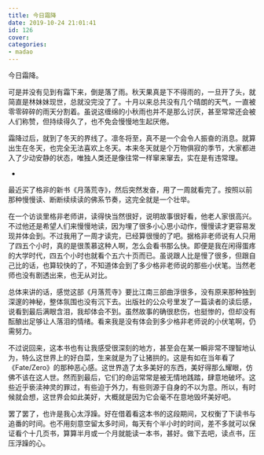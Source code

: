 ```yaml
---
title: 今日霜降
date: 2019-10-24 21:01:41
id: 126
cover: 
categories:
- madao
---
```


今日霜降。

可是并没有见到有霜下来，倒是落了雨。秋天果真是下不得雨的，一旦开了头，就简直是林妹妹现世，总就没完没了了。十月以来总共没有几个晴朗的天气，一直被零零碎碎的雨天分割着。虽说这缠绵的小秋雨也并不是那么讨厌，甚至常常还会被人们称赞，但持续得久了，也不免会慢慢地生起厌倦。

霜降过后，就到了冬天的界线了。凛冬将至，真不是一个会令人振奋的消息。就算出生在冬天，也完全无法喜欢上冬天。本来冬天就是个万物俱寂的季节，大家都进入了少动安静的状态，唯独人类还是像往常一样窜来窜去，实在是有违常理。

-

最近买了格非的新书《月落荒寺》，然后突然发奋，用了一周就看完了。按照以前那种慢慢读、断断续续读的佛系节奏，这完全就是一个壮举。

在一个访谈里格非老师讲，读得快当然很好，说明故事很好看，他老人家很高兴。不过他还是希望人们来慢慢地读，因为埋了很多小心思小动作，慢慢读才更容易发现并体会到。不过我用了一周才读完，已经算很慢的了吧。据格非老师说有人只用了四五个小时，真的是很羡慕这种人啊，怎么会看书那么快。即便是我在闲得蛋疼的大学时代，四五个小时也就看个五六十页而已。虽说跟人比是慢了很多，但跟自己比的话，也算较快的了，不知道体会到了多少格非老师说的那些小伏笔。当然老师也没有剧透出来，也无从对比。

总体来讲的话，感觉这部《月落荒寺》要比江南三部曲浮很多，没有原来那种独到深邃的神秘，整体氛围也没有沉下去。出版社的公众号里发了一篇读者的读后感，说看到最后满眼含泪，我却体会不到。虽然故事的确很悲伤，也挺惨的，但却没有酝酿出足够让人落泪的情绪。看来我是没有体会到多少格非老师说的小伏笔啊，仍需努力。

不过说回来，这本书也有让我感受很深刻的地方，甚至会在某一瞬非常不理智地认为，特么这世界上的好白菜，生来就是为了让猪拱的。这是有如在当年看了《Fate/Zero》的那种恶心感。这世界造了太多美好的东西，美好得那么耀眼，仿佛不该在这人世。然而到最后，它们的命运常常是被无情地践踏，肆意地破坏。这些近乎亵渎神灵的罪过，有些迫于外力，有些则源于自身的不以为意。所以，有时候就会想，这世界会如此美好，大概就是因为它会毫不在意地毁坏美好吧。

罢了罢了，也许是我心太浮躁。好在借着看这本书的这段期间，又权衡了下读书与追番的时间。也不用刻意空留太多时间，每天有个半小时的时间，差不多就可以保证看个十几页书，算算半月或一个月就能读一本书，甚好。做下去吧，读点书，压压浮躁的心。

